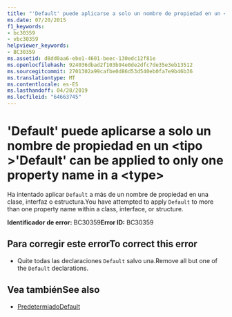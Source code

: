 ```yaml
---
title: "'Default' puede aplicarse a solo un nombre de propiedad en un <type>"
ms.date: 07/20/2015
f1_keywords:
- bc30359
- vbc30359
helpviewer_keywords:
- BC30359
ms.assetid: d8dd0aa6-ebe1-4601-beec-130edc12f81e
ms.openlocfilehash: 924036dbad2f103b94e0de2dfc7de35e3eb13512
ms.sourcegitcommit: 2701302a99cafbe0d86d53d540eb0fa7e9b46b36
ms.translationtype: MT
ms.contentlocale: es-ES
ms.lasthandoff: 04/28/2019
ms.locfileid: "64663745"
---
```

# <a name="default-can-be-applied-to-only-one-property-name-in-a-type"></a><span data-ttu-id="8b63f-102">'Default' puede aplicarse a solo un nombre de propiedad en un \<tipo ></span><span class="sxs-lookup"><span data-stu-id="8b63f-102">'Default' can be applied to only one property name in a \<type></span></span>
<span data-ttu-id="8b63f-103">Ha intentado aplicar `Default` a más de un nombre de propiedad en una clase, interfaz o estructura.</span><span class="sxs-lookup"><span data-stu-id="8b63f-103">You have attempted to apply `Default` to more than one property name within a class, interface, or structure.</span></span>  
  
 <span data-ttu-id="8b63f-104">**Identificador de error:** BC30359</span><span class="sxs-lookup"><span data-stu-id="8b63f-104">**Error ID:** BC30359</span></span>  
  
## <a name="to-correct-this-error"></a><span data-ttu-id="8b63f-105">Para corregir este error</span><span class="sxs-lookup"><span data-stu-id="8b63f-105">To correct this error</span></span>  
  
- <span data-ttu-id="8b63f-106">Quite todas las declaraciones `Default` salvo una.</span><span class="sxs-lookup"><span data-stu-id="8b63f-106">Remove all but one of the `Default` declarations.</span></span>  
  
## <a name="see-also"></a><span data-ttu-id="8b63f-107">Vea también</span><span class="sxs-lookup"><span data-stu-id="8b63f-107">See also</span></span>

- [<span data-ttu-id="8b63f-108">Predetermiado</span><span class="sxs-lookup"><span data-stu-id="8b63f-108">Default</span></span>](../../visual-basic/language-reference/modifiers/default.md)
